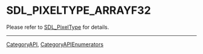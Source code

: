 # SDL_PIXELTYPE_ARRAYF32

Please refer to [SDL_PixelType](SDL_PixelType) for details.

----
[CategoryAPI](CategoryAPI), [CategoryAPIEnumerators](CategoryAPIEnumerators)

